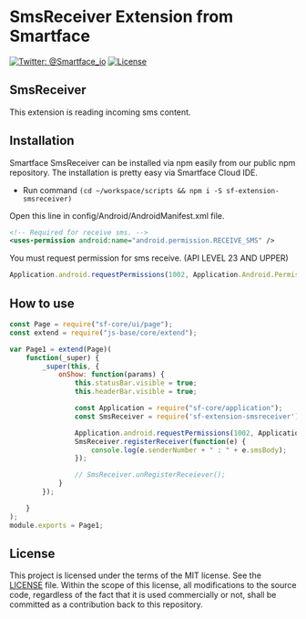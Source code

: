 # SmsReceiver Extension from Smartface
[![Twitter: @Smartface_io](https://img.shields.io/badge/contact-@Smartface_io-blue.svg?style=flat)](https://twitter.com/smartface_io)
[![License](https://img.shields.io/badge/license-MIT-green.svg?style=flat)](https://raw.githubusercontent.com/smartface/sf-extension-extendedlabel/master/LICENSE)
## SmsReceiver
This extension is reading incoming sms content.
## Installation
Smartface SmsReceiver can be installed via npm easily from our public npm repository. The installation is pretty easy via Smartface Cloud IDE.

- Run command `(cd ~/workspace/scripts && npm i -S sf-extension-smsreceiver)`

Open this line in config/Android/AndroidManifest.xml file.
```xml
<!-- Required for receive sms. -->
<uses-permission android:name="android.permission.RECEIVE_SMS" />
```
You must request permission for sms receive. (API LEVEL 23 AND UPPER)
```javascript
Application.android.requestPermissions(1002, Application.Android.Permissions.RECEIVE_SMS);
```
## How to use

```javascript
const Page = require("sf-core/ui/page");
const extend = require("js-base/core/extend");

var Page1 = extend(Page)(
    function(_super) {
        _super(this, {
            onShow: function(params) {
                this.statusBar.visible = true;
                this.headerBar.visible = true;

                const Application = require("sf-core/application");
                const SmsReceiver = require('sf-extension-smsreceiver');

                Application.android.requestPermissions(1002, Application.Android.Permissions.RECEIVE_SMS);
                SmsReceiver.registerReceiver(function(e) {
                    console.log(e.senderNumber + " : " + e.smsBody);
                });

                // SmsReceiver.unRegisterReceiever(); 
            }
        });

    }
);
module.exports = Page1;
```
## License
This project is licensed under the terms of the MIT license. See the [LICENSE](https://raw.githubusercontent.com/smartface/sf-extension-extendedlabel/master/LICENSE) file. Within the scope of this license, all modifications to the source code, regardless of the fact that it is used commercially or not, shall be committed as a contribution back to this repository.
